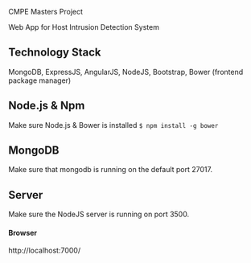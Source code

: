 CMPE Masters Project

Web App for Host Intrusion Detection System


Technology Stack
----------------
MongoDB, ExpressJS, AngularJS, NodeJS, Bootstrap, Bower (frontend package manager)

Node.js & Npm
-------------
Make sure Node.js & Bower is installed
`$ npm install -g bower`

MongoDB
-------
Make sure that mongodb is running on the default port 27017.
                                                    
Server
-------
Make sure the NodeJS server is running on port 3500.

#### Browser

http://localhost:7000/
 

  







